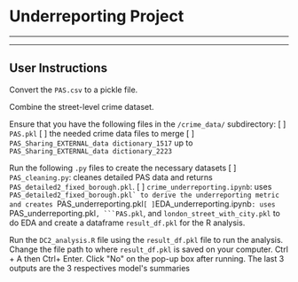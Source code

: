 # Underreporting Project
---

---
## User Instructions

Convert the ``PAS.csv`` to a pickle file.

Combine the street-level crime dataset.

Ensure that you have the following files in the ``/crime_data/`` subdirectory:
[ ] ``PAS.pkl``
[ ] the needed crime data files to merge
[ ] ``PAS_Sharing_EXTERNAL_data dictionary_1517`` up to ``PAS_Sharing_EXTERNAL_data dictionary_2223``

Run the following ``.py`` files to create the necessary datasets
[ ] ``PAS_cleaning.py``: cleanes detailed PAS data and returns ``PAS_detailed2_fixed_borough.pkl``.
[ ] ``crime_underreporting.ipynb``: uses ``PAS_detailed2_fixed_borough.pkl` to derive the underreporting metric and creates ``PAS_underreporting.pkl``
[ ] ``EDA_underreporting.ipynb``: uses ``PAS_underreporting.pkl``, ```PAS.pkl``, and ``london_street_with_city.pkl`` to do EDA and create a dataframe ``result_df.pkl`` for the R analysis.

Run the ``DC2_analysis.R`` file using the ``result_df.pkl`` file to run the analysis. Change the file path to where ``result_df.pkl`` is saved on your computer. 
Ctrl + A then Ctrl+ Enter. Click "No" on the pop-up box after running. The last 3 outputs are the 3 respectives model's summaries
